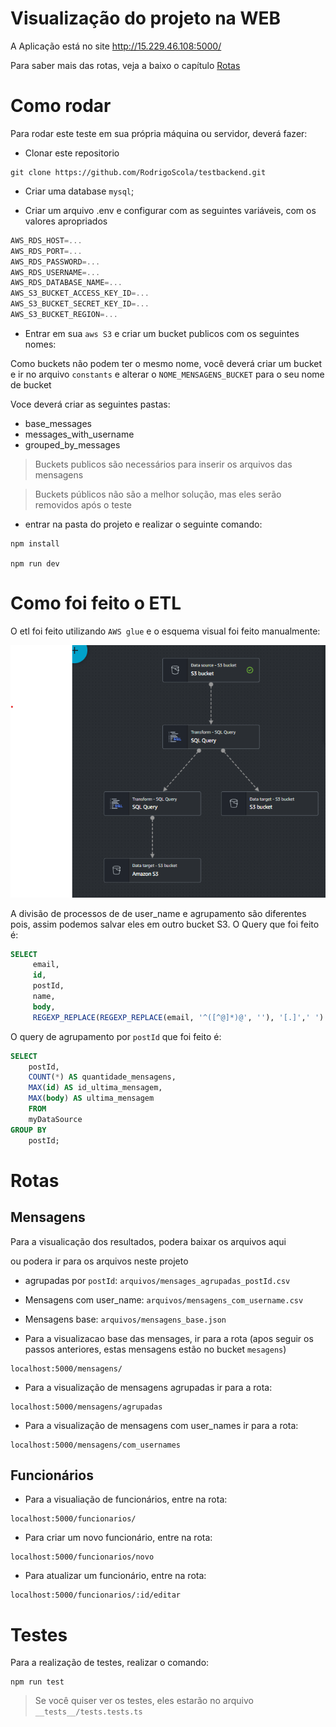 # Visualização do projeto na WEB

A Aplicação está no site http://15.229.46.108:5000/

Para saber mais das rotas, veja a baixo o capítulo [Rotas](#Rotas)

# Como rodar

Para rodar este teste em sua própria máquina ou servidor, deverá fazer:

- Clonar este repositorio

```
git clone https://github.com/RodrigoScola/testbackend.git
```

- Criar uma database `mysql`;

- Criar um arquivo .env e configurar com as seguintes variáveis, com os valores apropriados

```js
AWS_RDS_HOST=...
AWS_RDS_PORT=...
AWS_RDS_PASSWORD=...
AWS_RDS_USERNAME=...
AWS_RDS_DATABASE_NAME=...
AWS_S3_BUCKET_ACCESS_KEY_ID=...
AWS_S3_BUCKET_SECRET_KEY_ID=...
AWS_S3_BUCKET_REGION=...
```

- Entrar em sua `aws S3` e criar um bucket publicos com os seguintes nomes:

Como buckets não podem ter o mesmo nome, você deverá criar um bucket e ir no arquivo `constants` e alterar o `NOME_MENSAGENS_BUCKET` para o seu nome de bucket

Voce deverá criar as seguintes pastas:

- base_messages
- messages_with_username
- grouped_by_messages

> Buckets publicos são necessários para inserir os arquivos das mensagens

> Buckets públicos não são a melhor solução, mas eles serão removidos após o teste

- entrar na pasta do projeto e realizar o seguinte comando:

```
npm install

npm run dev
```

# Como foi feito o ETL

O etl foi feito utilizando `AWS glue` e o esquema visual foi feito manualmente:

![Aws Glue](imagens/awsglue.png)

A divisão de processos de de user_name e agrupamento são diferentes pois, assim podemos salvar eles em outro bucket S3. O Query que foi feito é:

```sql
SELECT
     email,
     id,
     postId,
     name,
     body,
     REGEXP_REPLACE(REGEXP_REPLACE(email, '^([^@]*)@', ''), '[.]',' ') as user_name from myDataSource
```

O query de agrupamento por `postId` que foi feito é:

```sql
SELECT
    postId,
    COUNT(*) AS quantidade_mensagens,
    MAX(id) AS id_ultima_mensagem,
    MAX(body) AS ultima_mensagem
    FROM
    myDataSource
GROUP BY
    postId;

```

# Rotas

## Mensagens

Para a visualicação dos resultados, podera baixar os arquivos aqui

ou podera ir para os arquivos neste projeto

- agrupadas por `postId`: `arquivos/mensages_agrupadas_postId.csv`

- Mensagens com user_name: `arquivos/mensagens_com_username.csv`

- Mensagens base: `arquivos/mensagens_base.json`

- Para a visualizacao base das mensages, ir para a rota (apos seguir os passos anteriores, estas mensagens estão no bucket `mesagens`)

```
localhost:5000/mensagens/
```

- Para a visualização de mensagens agrupadas ir para a rota:

```
localhost:5000/mensagens/agrupadas
```

- Para a visualização de mensagens com user_names ir para a rota:

```
localhost:5000/mensagens/com_usernames
```

## Funcionários

- Para a visualiação de funcionários, entre na rota:

```
localhost:5000/funcionarios/
```

- Para criar um novo funcionário, entre na rota:

```
localhost:5000/funcionarios/novo
```

- Para atualizar um funcionário, entre na rota:

```
localhost:5000/funcionarios/:id/editar
```

# Testes

Para a realização de testes, realizar o comando:

```
npm run test
```

> Se você quiser ver os testes, eles estarão no arquivo `__tests__/tests.tests.ts`

